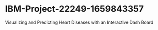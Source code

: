 # IBM-Project-22249-1659843357
Visualizing and Predicting Heart Diseases with an Interactive Dash Board
